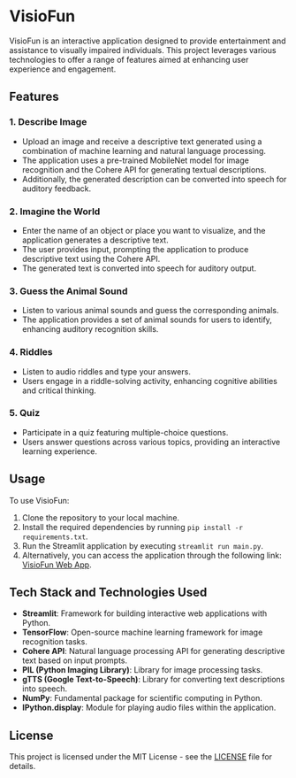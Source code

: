 # VisioFun

VisioFun is an interactive application designed to provide entertainment and assistance to visually impaired individuals. This project leverages various technologies to offer a range of features aimed at enhancing user experience and engagement.

## Features

### 1. Describe Image
- Upload an image and receive a descriptive text generated using a combination of machine learning and natural language processing.
- The application uses a pre-trained MobileNet model for image recognition and the Cohere API for generating textual descriptions.
- Additionally, the generated description can be converted into speech for auditory feedback.

### 2. Imagine the World
- Enter the name of an object or place you want to visualize, and the application generates a descriptive text.
- The user provides input, prompting the application to produce descriptive text using the Cohere API.
- The generated text is converted into speech for auditory output.

### 3. Guess the Animal Sound
- Listen to various animal sounds and guess the corresponding animals.
- The application provides a set of animal sounds for users to identify, enhancing auditory recognition skills.

### 4. Riddles
- Listen to audio riddles and type your answers.
- Users engage in a riddle-solving activity, enhancing cognitive abilities and critical thinking.

### 5. Quiz
- Participate in a quiz featuring multiple-choice questions.
- Users answer questions across various topics, providing an interactive learning experience.

## Usage

To use VisioFun:
1. Clone the repository to your local machine.
2. Install the required dependencies by running `pip install -r requirements.txt`.
3. Run the Streamlit application by executing `streamlit run main.py`.
4. Alternatively, you can access the application through the following link: [VisioFun Web App](https://visiofun.streamlit.app/).

## Tech Stack and Technologies Used

- **Streamlit**: Framework for building interactive web applications with Python.
- **TensorFlow**: Open-source machine learning framework for image recognition tasks.
- **Cohere API**: Natural language processing API for generating descriptive text based on input prompts.
- **PIL (Python Imaging Library)**: Library for image processing tasks.
- **gTTS (Google Text-to-Speech)**: Library for converting text descriptions into speech.
- **NumPy**: Fundamental package for scientific computing in Python.
- **IPython.display**: Module for playing audio files within the application.

## License

This project is licensed under the MIT License - see the [LICENSE](LICENSE) file for details.
